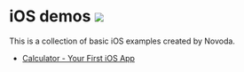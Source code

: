 # iOS demos [![](https://raw.githubusercontent.com/novoda/novoda/master/assets/btn_apache_lisence.png)](LICENSE.txt)

This is a collection of basic iOS examples created by Novoda.

* [Calculator - Your First iOS App](http://github.com/novoda/android-demos/tree/master/CalculatorYourFirstiOSApp)
